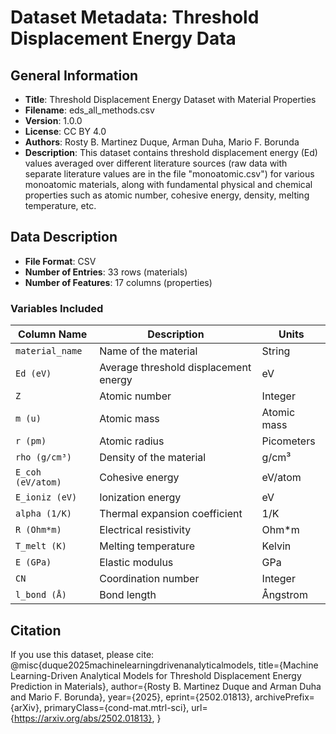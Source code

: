 # Dataset Metadata: Threshold Displacement Energy Data

## General Information
- **Title**: Threshold Displacement Energy Dataset with Material Properties
- **Filename**: eds_all_methods.csv
- **Version**: 1.0.0
- **License**: CC BY 4.0
- **Authors**: Rosty B. Martinez Duque, Arman Duha, Mario F. Borunda
- **Description**: 
  This dataset contains threshold displacement energy (Ed) values averaged over different literature sources (raw data with separate literature values are in the file "monoatomic.csv") for various monoatomic materials, along with fundamental physical and chemical properties such as atomic number, cohesive energy, density, melting temperature, etc.

## Data Description
- **File Format**: CSV
- **Number of Entries**: 33 rows (materials)
- **Number of Features**: 17 columns (properties)

### **Variables Included**
| Column Name           | Description                                        | Units        |
|-----------------------|----------------------------------------------------|--------------|
| `material_name`       | Name of the material                               | String       |
| `Ed (eV)`             | Average threshold displacement energy              | eV           |
| `Z`                   | Atomic number                                      | Integer      |
| `m (u)`               | Atomic mass                                        | Atomic mass  |
| `r (pm)`              | Atomic radius                                      | Picometers   |
| `rho (g/cm³)`         | Density of the material                            | g/cm³        |
| `E_coh (eV/atom)`     | Cohesive energy                                    | eV/atom      |
| `E_ioniz (eV)`        | Ionization energy                                  | eV           |
| `alpha (1/K)`         | Thermal expansion coefficient                      | 1/K          |
| `R (Ohm*m)`           | Electrical resistivity                             | Ohm*m        |
| `T_melt (K)`          | Melting temperature                                | Kelvin       |
| `E (GPa)`             | Elastic modulus                                    | GPa          |
| `CN`                  | Coordination number                                | Integer      |
| `l_bond (Å)`          | Bond length                                        | Ångstrom     |



## Citation
If you use this dataset, please cite:
@misc{duque2025machinelearningdrivenanalyticalmodels,
      title={Machine Learning-Driven Analytical Models for Threshold Displacement Energy Prediction in Materials}, 
      author={Rosty B. Martinez Duque and Arman Duha and Mario F. Borunda},
      year={2025},
      eprint={2502.01813},
      archivePrefix={arXiv},
      primaryClass={cond-mat.mtrl-sci},
      url={https://arxiv.org/abs/2502.01813}, 
}
